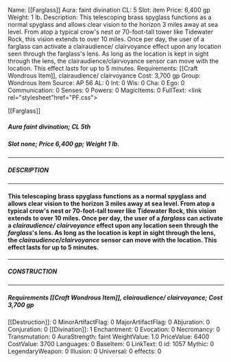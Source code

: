 Name: [[Farglass]]
Aura: faint divination
CL: 5
Slot: item
Price: 6,400 gp
Weight: 1 lb.
Description: This telescoping brass spyglass functions as a normal spyglass and allows clear vision to the horizon 3 miles away at sea level. From atop a typical crow's nest or 70-foot-tall tower like Tidewater Rock, this vision extends to over 10 miles. Once per day, the user of a farglass can activate a clairaudience/ clairvoyance effect upon any location seen through the farglass's lens. As long as the location is kept in sight through the lens, the clairaudience/clairvoyance sensor can move with the location. This effect lasts for up to 5 minutes.
Requirements: [[Craft Wondrous Item]], clairaudience/ clairvoyance
Cost: 3,700 gp
Group: Wondrous Item
Source: AP 56
AL: 0
Int: 0
Wis: 0
Cha: 0
Ego: 0
Communication: 0
Senses: 0
Powers: 0
MagicItems: 0
FullText: <link rel="stylesheet"href="PF.css"><div class="heading"><p class="alignleft">[[Farglass]]</p><div style="clear: both;"></div></div><div><h5><b>Aura </b>faint divination; <b>CL </b>5th</h5><h5><b>Slot </b>none; <b>Price </b>6,400 gp; <b>Weight </b>1 lb.</h5></div><hr/><div><h5><b>DESCRIPTION</b></h5></div><hr/><div><h4><p>This telescoping brass spyglass functions as a normal spyglass and allows clear vision to the horizon 3 miles away at sea level. From atop a typical crow's nest or 70-foot-tall tower like Tidewater Rock, this vision extends to over 10 miles. Once per day, the user of a <i>farglass</i> can activate a <i>clairaudience/ clairvoyance</i> effect upon any location seen through the <i>farglass</i>'s lens. As long as the location is kept in sight through the lens, the <i>clairaudience/clairvoyance</i> sensor can move with the location. This effect lasts for up to 5 minutes.</p></h4></div><hr/><div><h5><b>CONSTRUCTION</b></h5></div><hr/><div><h5><b>Requirements </b>[[Craft Wondrous Item]], <i>clairaudience/ clairvoyance</i>; <b>Cost </b>3,700 gp</h5></div>
[[Destruction]]: 0
MinorArtifactFlag: 0
MajorArtifactFlag: 0
Abjuration: 0
Conjuration: 0
[[Divination]]: 1
Enchantment: 0
Evocation: 0
Necromancy: 0
Transmutation: 0
AuraStrength: faint
WeightValue: 1.0
PriceValue: 6400
CostValue: 3700
Languages: 0
BaseItem: 0
LinkText: 0
id: 1057
Mythic: 0
LegendaryWeapon: 0
Illusion: 0
Universal: 0
effects: 0
